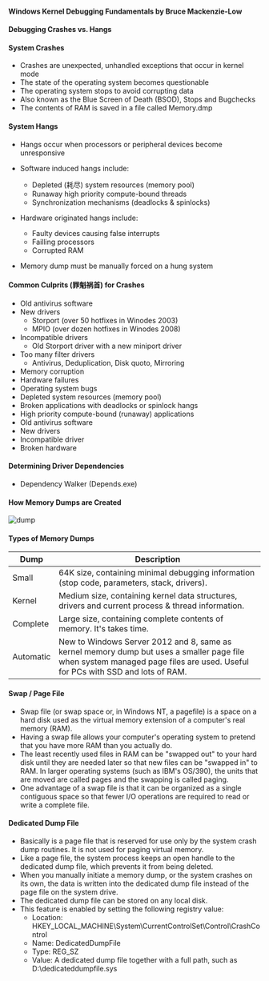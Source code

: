 
#### Windows Kernel Debugging Fundamentals by Bruce Mackenzie-Low ####

#### Debugging Crashes vs. Hangs  ####

#### System Crashes ####
* Crashes are unexpected, unhandled exceptions that occur in kernel mode
* The state of the operating system becomes questionable
* The operating system stops to avoid corrupting data
* Also known as the Blue Screen of Death (BSOD), Stops and Bugchecks
* The contents of RAM is saved in a file called Memory.dmp

#### System Hangs ####
* Hangs occur when processors or peripheral devices become unresponsive
* Software induced hangs include:
  * Depleted (耗尽) system resources (memory pool)
  * Runaway high priority compute-bound threads
  * Synchronization mechanisms (deadlocks & spinlocks)
  
* Hardware originated hangs include:
  * Faulty devices causing false interrupts
  * Failling processors
  * Corrupted RAM
  
* Memory dump must be manually forced on a hung system

#### Common Culprits (罪魁祸首) for Crashes ####
* Old antivirus software
* New drivers
  * Storport (over 50 hotfixes in Winodes 2003)
  * MPIO (over dozen hotfixes in Winodes 2008)
 * Incompatible drivers
   * Old Storport driver with a new miniport driver
 * Too many filter drivers
   * Antivirus, Deduplication, Disk quoto, Mirroring
 * Memory corruption
 * Hardware failures
 * Operating system bugs
 * Depleted system resources (memory pool)
 * Broken applications with deadlocks or spinlock hangs
 * High priority compute-bound (runaway) applications
 * Old antivirus software
 * New drivers
 * Incompatible driver
 * Broken hardware
 
 #### Determining Driver Dependencies ####
 * Dependency Walker (Depends.exe)
 
 #### How Memory Dumps are Created ####
 
![dump](https://user-images.githubusercontent.com/5309726/49303326-66e8b080-f504-11e8-8ec1-3e08617750f8.png)

 #### Types of Memory Dumps ####
 
 Dump      | Description
 --------- | --------------------------------------------------------------------------------------------------------------
 Small     | 64K size, containing minimal debugging information (stop code, parameters, stack, drivers).
 Kernel    | Medium size, containing kernel data structures, drivers and current process & thread information.
 Complete  | Large size, containing complete contents of memory. It's takes time.
 Automatic | New to Windows Server 2012 and 8, same as kernel memory dump but uses a smaller page file when system managed page files are used. Useful for PCs with SSD and lots of RAM.
 
 #### Swap / Page File ####
* Swap file (or swap space or, in Windows NT, a pagefile) is a space on a hard disk used as the virtual memory extension of a computer's real memory (RAM). 
* Having a swap file allows your computer's operating system to pretend that you have more RAM than you actually do. 
* The least recently used files in RAM can be "swapped out" to your hard disk until they are needed later so that new files can be "swapped in" to RAM. In larger operating systems (such as IBM's OS/390), the units that are moved are called pages and the swapping is called paging.
* One advantage of a swap file is that it can be organized as a single contiguous space so that fewer I/O operations are required to read or write a complete file.
 
 #### Dedicated Dump File ####
* Basically is a page file that is reserved for use only by the system crash dump routines.  It is not used for paging virtual memory. 
* Like a page file, the system process keeps an open handle to the dedicated dump file, which prevents it from being deleted. 
* When you manually initiate a memory dump, or the system crashes on its own, the data is written into the dedicated dump file instead of the page file on the system drive.
* The dedicated dump file can be stored on any local disk.
* This feature is enabled by setting the following registry value:
  * Location: HKEY_LOCAL_MACHINE\System\CurrentControlSet\Control\CrashControl
  * Name: DedicatedDumpFile
  * Type: REG_SZ
  * Value: A dedicated dump file together with a full path, such as D:\dedicateddumpfile.sys
